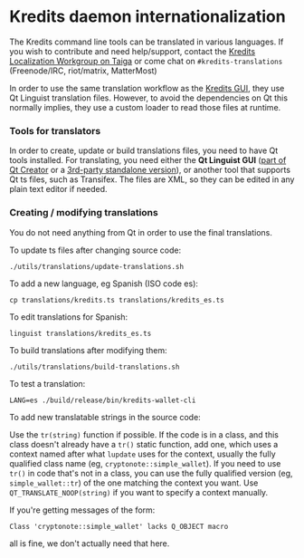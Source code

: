 Kredits daemon internationalization
==================================

The Kredits command line tools can be translated in various languages. If you wish to contribute and need help/support, contact the [Kredits Localization Workgroup on Taiga](https://taiga.getkredits.org/project/erciccione-kredits-localization/) or come chat on `#kredits-translations` (Freenode/IRC, riot/matrix, MatterMost)

In order to use the same translation workflow as the [Kredits GUI](https://github.com/kredits-project/kredits-gui), they use Qt Linguist translation files.  However, to avoid the dependencies on Qt this normally implies, they use a custom loader to read those files at runtime.

### Tools for translators

In order to create, update or build translations files, you need to have Qt tools installed. For translating, you need either the **Qt Linguist GUI** ([part of Qt Creator](https://www.qt.io/download) or a [3rd-party standalone version](https://github.com/lelegard/qtlinguist-installers/releases)), or another tool that supports Qt ts files, such as Transifex.  The files are XML, so they can be edited in any plain text editor if needed.

### Creating / modifying translations

You do not need anything from Qt in order to use the final translations.

To update ts files after changing source code:

    ./utils/translations/update-translations.sh

To add a new language, eg Spanish (ISO code es):

    cp translations/kredits.ts translations/kredits_es.ts

To edit translations for Spanish:

    linguist translations/kredits_es.ts

To build translations after modifying them:

    ./utils/translations/build-translations.sh

To test a translation:

    LANG=es ./build/release/bin/kredits-wallet-cli

To add new translatable strings in the source code:

Use the `tr(string)` function if possible. If the code is in a class, and this class doesn't already have a `tr()` static function, add one, which uses a context named after what `lupdate` uses for the context, usually the fully qualified class name (eg, `cryptonote::simple_wallet`).  If you need to use `tr()` in code that's not in a class, you can use the fully qualified version (eg, `simple_wallet::tr`) of the one matching the context you want. Use `QT_TRANSLATE_NOOP(string)` if you want to specify a context manually.

If you're getting messages of the form:

    Class 'cryptonote::simple_wallet' lacks Q_OBJECT macro

all is fine, we don't actually need that here.
